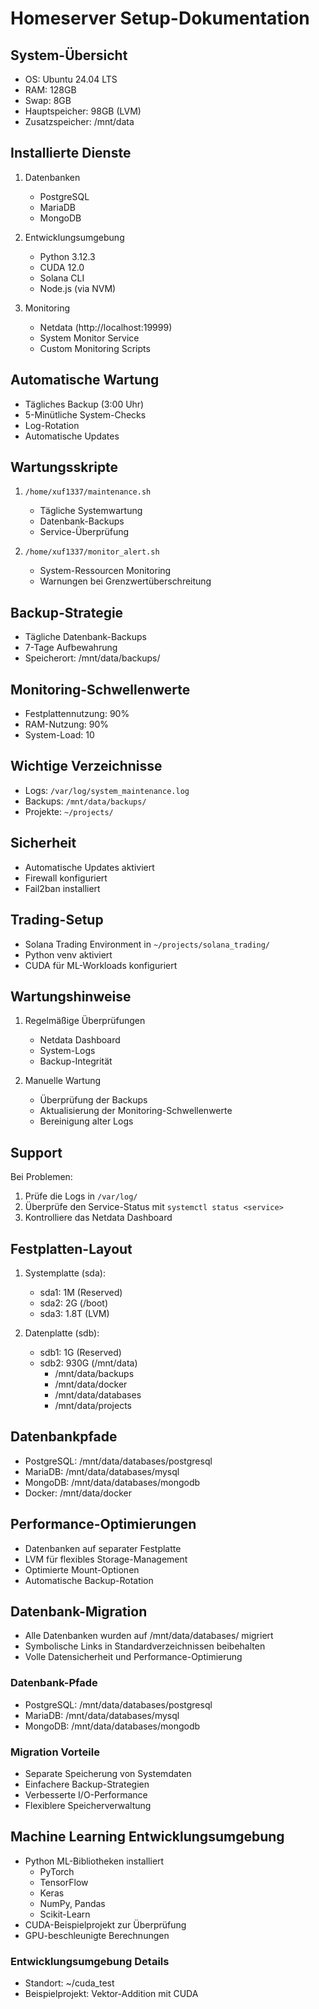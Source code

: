 # Homeserver Setup-Dokumentation

## System-Übersicht
- OS: Ubuntu 24.04 LTS
- RAM: 128GB
- Swap: 8GB
- Hauptspeicher: 98GB (LVM)
- Zusatzspeicher: /mnt/data

## Installierte Dienste
1. Datenbanken
   - PostgreSQL
   - MariaDB
   - MongoDB

2. Entwicklungsumgebung
   - Python 3.12.3
   - CUDA 12.0
   - Solana CLI
   - Node.js (via NVM)

3. Monitoring
   - Netdata (http://localhost:19999)
   - System Monitor Service
   - Custom Monitoring Scripts

## Automatische Wartung
- Tägliches Backup (3:00 Uhr)
- 5-Minütliche System-Checks
- Log-Rotation
- Automatische Updates

## Wartungsskripte
1. `/home/xuf1337/maintenance.sh`
   - Tägliche Systemwartung
   - Datenbank-Backups
   - Service-Überprüfung

2. `/home/xuf1337/monitor_alert.sh`
   - System-Ressourcen Monitoring
   - Warnungen bei Grenzwertüberschreitung

## Backup-Strategie
- Tägliche Datenbank-Backups
- 7-Tage Aufbewahrung
- Speicherort: /mnt/data/backups/

## Monitoring-Schwellenwerte
- Festplattennutzung: 90%
- RAM-Nutzung: 90%
- System-Load: 10

## Wichtige Verzeichnisse
- Logs: `/var/log/system_maintenance.log`
- Backups: `/mnt/data/backups/`
- Projekte: `~/projects/`

## Sicherheit
- Automatische Updates aktiviert
- Firewall konfiguriert
- Fail2ban installiert

## Trading-Setup
- Solana Trading Environment in `~/projects/solana_trading/`
- Python venv aktiviert
- CUDA für ML-Workloads konfiguriert

## Wartungshinweise
1. Regelmäßige Überprüfungen
   - Netdata Dashboard
   - System-Logs
   - Backup-Integrität

2. Manuelle Wartung
   - Überprüfung der Backups
   - Aktualisierung der Monitoring-Schwellenwerte
   - Bereinigung alter Logs

## Support
Bei Problemen:
1. Prüfe die Logs in `/var/log/`
2. Überprüfe den Service-Status mit `systemctl status <service>`
3. Kontrolliere das Netdata Dashboard

## Festplatten-Layout
1. Systemplatte (sda):
   - sda1: 1M (Reserved)
   - sda2: 2G (/boot)
   - sda3: 1.8T (LVM)

2. Datenplatte (sdb):
   - sdb1: 1G (Reserved)
   - sdb2: 930G (/mnt/data)
      - /mnt/data/backups
      - /mnt/data/docker
      - /mnt/data/databases
      - /mnt/data/projects

## Datenbankpfade
- PostgreSQL: /mnt/data/databases/postgresql
- MariaDB: /mnt/data/databases/mysql
- MongoDB: /mnt/data/databases/mongodb
- Docker: /mnt/data/docker

## Performance-Optimierungen
- Datenbanken auf separater Festplatte
- LVM für flexibles Storage-Management
- Optimierte Mount-Optionen
- Automatische Backup-Rotation

## Datenbank-Migration
- Alle Datenbanken wurden auf /mnt/data/databases/ migriert
- Symbolische Links in Standardverzeichnissen beibehalten
- Volle Datensicherheit und Performance-Optimierung

### Datenbank-Pfade
- PostgreSQL: /mnt/data/databases/postgresql
- MariaDB: /mnt/data/databases/mysql
- MongoDB: /mnt/data/databases/mongodb

### Migration Vorteile
- Separate Speicherung von Systemdaten
- Einfachere Backup-Strategien
- Verbesserte I/O-Performance
- Flexiblere Speicherverwaltung

## Machine Learning Entwicklungsumgebung
- Python ML-Bibliotheken installiert
  * PyTorch
  * TensorFlow
  * Keras
  * NumPy, Pandas
  * Scikit-Learn
- CUDA-Beispielprojekt zur Überprüfung
- GPU-beschleunigte Berechnungen

### Entwicklungsumgebung Details
- Standort: ~/cuda_test
- Beispielprojekt: Vektor-Addition mit CUDA
